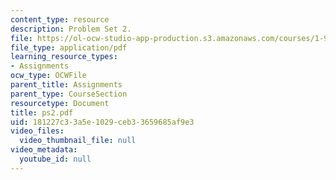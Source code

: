 ```yaml
---
content_type: resource
description: Problem Set 2.
file: https://ol-ocw-studio-app-production.s3.amazonaws.com/courses/1-978-from-nano-to-macro-introduction-to-atomistic-modeling-techniques-january-iap-2007/181227c33a5e1029ceb33659685af9e3_ps2.pdf
file_type: application/pdf
learning_resource_types:
- Assignments
ocw_type: OCWFile
parent_title: Assignments
parent_type: CourseSection
resourcetype: Document
title: ps2.pdf
uid: 181227c3-3a5e-1029-ceb3-3659685af9e3
video_files:
  video_thumbnail_file: null
video_metadata:
  youtube_id: null
---
```

